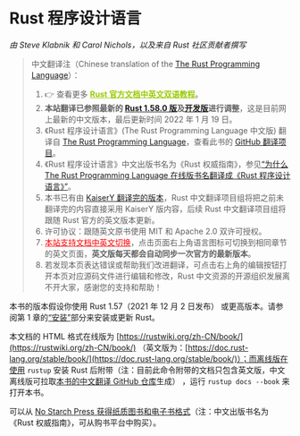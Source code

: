 # Rust 程序设计语言

*由 Steve Klabnik 和 Carol Nichols，以及来自 Rust 社区贡献者撰写*

> 中文翻译注（Chinese translation of the [The Rust Programming Language][book-website]）：
>
> 1. 👉 查看更多 <a href="https://rustwiki.org/" style="color:#97ca00;font-weight:bold;">Rust 官方文档中英文双语教程</a>。
> 2. **本站翻译已参照最新的 [Rust 1.58.0 版][rust-1.58.0]及[开发版][rust-nightly]进行调整**，这是目前网上最新的中文版本，最后更新时间 2022 年 1 月 19 日。
> 3. 《Rust 程序设计语言》(The Rust Programming Language 中文版) 翻译自 [The Rust Programming Language][book-website]，查看此书的 [GitHub 翻译项目][book-cn]。
> 4. 《Rust 程序设计语言》中文出版书名为《Rust 权威指南》，参见[“为什么 The Rust Programming Language 在线版书名翻译成《Rust 程序设计语言》”][trpl-translation]。
> 5. 本书已有由 [KaiserY 翻译完的版本](https://github.com/KaiserY/trpl-zh-cn)，Rust 中文翻译项目组将把之前未翻译完的内容直接采用 KaiserY 版内容，后续 Rust 中文翻译项目组将跟随 Rust 官方的英文版本更新。
> 6. 许可协议：跟随英文原书使用 MIT 和 Apache 2.0 双许可授权。
> 7. <a href="https://rustwiki.org/en/book" style="color:red;">本站支持文档中英文切换</a>，点击页面右上角语言图标可切换到相同章节的英文页面，**英文版每天都会自动同步一次官方的最新版本**。
> 8. 若发现本页表达错误或帮助我们改进翻译，可点击右上角的编辑按钮打开本页对应源码文件进行编辑和修改，Rust 中文资源的开源组织发展离不开大家，感谢您的支持和帮助！

本书的版本假设你使用 Rust 1.57（2021 年 12 月 2 日发布） 或更高版本。请参阅第 1 章的[“安装”][install]<!-- ignore -->部分来安装或更新 Rust。

本文档的 HTML 格式在线版为 [https://rustwiki.org/zh-CN/book/](https://rustwiki.org/zh-CN/book/) （英文版为：[https://doc.rust-lang.org/stable/book/](https://doc.rust-lang.org/stable/book/)）；而离线版在使用 `rustup` 安装 Rust 后附带（注：目前此命令附带的文档只包含英文版，中文离线版可拉取[本书的中文翻译 GitHub 仓库][book-cn]生成） ，运行 `rustup docs --book` 来打开本书。

可以从 [No Starch Press 获得纸质图书和电子书格式][nsprust]（注：中文出版书名为《Rust 权威指南》，可从购书平台中购买）。

[rust-1.58.0]: https://doc.rust-lang.org/1.58.0/book/
[rust-nightly]: https://doc.rust-lang.org/nightly/book/
[book-website]: https://doc.rust-lang.org/book
[book-cn]: https://github.com/rust-lang-cn/book-cn
[trpl-translation]: https://rustwiki.org/wiki/translate/other-translation/#the-rust-programing-language
[install]: ch01-01-installation.html
[nsprust]: https://nostarch.com/rust
